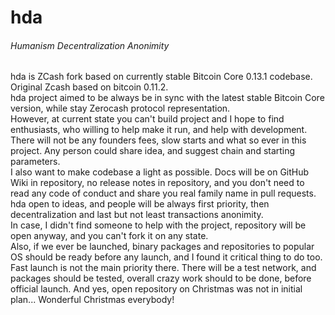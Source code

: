 hda 
================
###### Humanism Decentralization Anonimity
hda is ZCash fork based on currently stable Bitcoin Core 0.13.1 codebase. Original Zcash based on bitcoin 0.11.2.  
hda project aimed to be always be in sync with the latest stable Bitcoin Core version, while stay Zerocash protocol representation.  
However, at current state you can't build project and I hope to find enthusiasts, who willing to help make it run, and help with development.
There will not be any founders fees, slow starts and what so ever in this project. Any person could share idea, and suggest chain and starting parameters.  
I also want to make codebase a light as possible. Docs will be on GitHub Wiki in repository, no release notes in repository, and you don't need to read any code of conduct and share you real family name in pull requests.  
hda open to ideas, and people will be always first priority, then decentralization and last but not least transactions anonimity.  
In case, I didn't find someone to help with the project, repository will be open anyway, and you can't fork it on any state.  
Also, if we ever be launched, binary packages and repositories to popular OS should be ready before any launch, and I found it critical thing to do too.  
Fast launch is not the main priority there. There will be a test network, and packages should be tested, overall crazy work should to be done, before official launch. 
And yes, open repository on Christmas was not in initial plan... Wonderful Christmas everybody!

